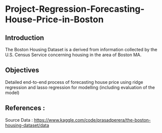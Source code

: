 # Project-Regression-Forecasting-House-Price-in-Boston
## Introduction
The Boston Housing Dataset is a derived from information collected by the U.S. Census Service concerning housing in the area of Boston MA.

## Objectives 
Detailed end-to-end process of forecasting house price using ridge regression and lasso regression for modelling (including evaluation of the model)

## References :
Source Data : https://www.kaggle.com/code/prasadperera/the-boston-housing-dataset/data
